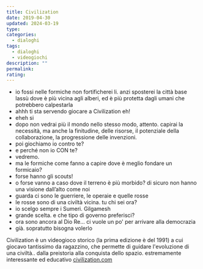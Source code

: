 ```yaml
---
title: Civilization
date: 2019-04-30
updated: 2024-03-19
type: 
categories:
  - dialoghi
tags:
  - dialoghi
  - videogiochi
description: ""
permalink: 
rating: 
---
```


- io fossi nelle formiche non fortificherei li. anzi sposterei la città base lassù dove è più vicina agli alberi, ed è più protetta dagli umani che potrebbero calpestarla
- ahhh ti sta servendo giocare a Civilization eh!
- eheh si
- dopo non vedrai più il mondo nello stesso modo, attento. capirai la necessità, ma anche la finitudine, delle risorse, il potenziale della collaborazione, la progressione delle invenzioni.
- poi giochiamo io contro te?
- e perché non io CON te?
- vedremo.
- ma le formiche come fanno a capire dove è meglio fondare un formicaio?
- forse hanno gli scouts!
- o forse vanno a caso dove il terreno è più morbido? di sicuro non hanno una visione dall’alto come noi
- guarda ci sono le guerriere, le operaie e quelle rosse
- le rosse sono di una civiltà vicina. tu chi sei ora?
- io scelgo sempre i Sumeri. Gilgamesh
- grande scelta. e che tipo di governo preferisci?
- ora sono ancora al Dio Re... ci vuole un po' per arrivare alla democrazia
- già. sopratutto bisogna volerlo

Civilization è un videogioco storico (la prima edizione è del 1991) a cui giocavo tantissimo da ragazzino, che permette di guidare l'evoluzione di una civiltà.. dalla preistoria alla conquista dello spazio. estremamente interessante ed educativo [civilization.com](https://civilization.com)

